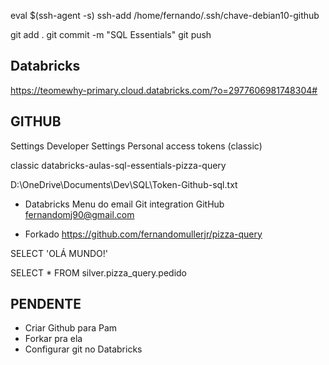 




eval $(ssh-agent -s)
ssh-add /home/fernando/.ssh/chave-debian10-github

git add .
git commit -m "SQL Essentials"
git push







## Databricks

https://teomewhy-primary.cloud.databricks.com/?o=2977606981748304#





## GITHUB

Settings
Developer Settings
Personal access tokens (classic)

classic
databricks-aulas-sql-essentials-pizza-query

D:\OneDrive\Documents\Dev\SQL\Token-Github-sql.txt



- Databricks
Menu do email
Git integration
GitHub
fernandomj90@gmail.com




- Forkado
https://github.com/fernandomullerjr/pizza-query



SELECT 'OLÁ MUNDO!'


SELECT * FROM silver.pizza_query.pedido



## PENDENTE
- Criar Github para Pam
- Forkar pra ela
- Configurar git no Databricks




